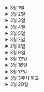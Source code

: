 <details>
 <summary>3월 1일</summary>

  <!-- summary 아래 한칸 공백 두어야함 -->

### 논문리뷰
- [x] 이활석님의 오토인코더의 모든 것 - 챕터 1 리마인드

### GCSJ(구글 스터디잼)
- [x] GCP 기초 실습

### DS공부
- [x] Pseudo Lab Data Science Fellowship 문제풀이

### 논문공부
- [x] JoJoGAN 맛만 보기

</details>


<details>
 <summary>3월 2일</summary>

  <!-- summary 아래 한칸 공백 두어야함 -->

### 논문리뷰
- [x] 이활석님의 오토인코더의 모든 것 - 챕터 2 공부

### GCSJ(구글 스터디잼)
- [x] GCP API 실습

### DS공부
- [x] Pseudo Lab Data Science Fellowship 문제풀이

### 알고리즘
- [x] 이코테 DFS/BFS 문제풀이
    - [괄호 변환](https://programmers.co.kr/learn/courses/30/lessons/60058)


</details>


<details>
 <summary>3월 3일</summary>

  <!-- summary 아래 한칸 공백 두어야함 -->

### 논문리뷰
- [x] 이활석님의 오토인코더의 모든 것 - 챕터 2 공부
    - Manifold Learning

### Google Cloud Study JAM 2022 AI/ML (구글 스터디잼)
- [x] GCP 실습

</details>

<details>
 <summary>3월 4일</summary>

  <!-- summary 아래 한칸 공백 두어야함 -->

### 논문리뷰
- [x] 이활석님의 오토인코더의 모든 것 - 챕터 2 토의

### Google Cloud Study JAM 2022 AI/ML (구글 스터디잼)
- [x] GCP 실습

### 알고리즘
- [x] 이코테 구현 문제 풀이
    - 문자열 재정렬

</details>


<details>
 <summary>3월 5일</summary>

  <!-- summary 아래 한칸 공백 두어야함 -->

### 논문리뷰
- [x] 이활석님의 오토인코더의 모든 것 - 챕터 3 공부

### Google Cloud Study JAM 2022 AI/ML (구글 스터디잼)
- [x] GCP BigQuery ML 실습

### CS공부
- [x] OS 공부
    - 운영체제, 인터럽트(interrupt), 프로세스와 스레드

</details>


<details>
 <summary>3월 7일</summary>

  <!-- summary 아래 한칸 공백 두어야함 -->

### Google Cloud Study JAM 2022 AI/ML (구글 스터디잼)
- [x] GCP ML flow 실습

### 알고리즘
- [ ] 이코테 구현 문제 풀이
  - [자물쇠와 열쇠](https://programmers.co.kr/learn/courses/30/lessons/60059)

</details>


<details>
 <summary>3월 8일</summary>

  <!-- summary 아래 한칸 공백 두어야함 -->

### 논문리뷰
- [x] 이활석님의 오토인코더의 모든 것 - 챕터 3 토의

### Google Cloud Study JAM 2022 AI/ML (구글 스터디잼)
- [x] GCP ML flow 실습

### 알고리즘
- [ ] 이코테 구현 문제 풀이
  - [치킨 배달](https://www.acmicpc.net/problem/15686)

</details>

<details>
 <summary>3월 9일</summary>

  <!-- summary 아래 한칸 공백 두어야함 -->

### 논문리뷰
- [x] 이활석님의 오토인코더의 모든 것 - 챕터 3 - part2 공부
- [x] GAN 논문 리뷰 작성하기 

### 알고리즘
- [ ] 이코테 구현 문제 풀이 (못푼거 다시 풀어보기)

</details>


<details>
 <summary>3월 12일</summary>

  <!-- summary 아래 한칸 공백 두어야함 -->

### 논문
- [x] DCGAN 구현 

### 알고리즘
- [x] SKT 코테

### 블로그
- [x] 블로그 이사 준비

### CS공부
- [x] OS 남은 파트 마무리

</details>

<details>
 <summary>3월 16일</summary>

  <!-- summary 아래 한칸 공백 두어야함 -->

### 논문
- [ ] CGAN 논문 리뷰하기 

### 시험준비
- [x] DAsP 시험준비

### 블로그
- [x] 블로그 이사 준비

### 면접
- [x] 비브스스튜디오 1차면접
  - 후엥.. 사시나무마냥 떨어서 쉬운 문제임에도 잘 못풀었다.. 면접관분들이 너무 잘봐주셔서 감사할 따름.. 떨어지더라도 다시 공부해서 지원해보고 싶다..😥
  - 제대로 답변 하지 못한 것들 공부하기!
    - Gradient Decent 제대로 설명하기
    - test 에서 dropout 사용하지 않는 이유
    - Miss label이 포함된 데이터를 잘(?) 탐색할 수 있는 방법
    

</details>

<details>
 <summary>3월 17일</summary>

  <!-- summary 아래 한칸 공백 두어야함 -->

### 논문
- [ ] CGAN 논문 리뷰하기 

### 스터디
- [x] GAN 스터디 준비
- [x] cs231n Lecture 1


</details>


<details>

 <summary>3월 3주차 회고</summary>

  <!-- summary 아래 한칸 공백 두어야함 -->

지인의 추천으로 인해 너무나도 좋은 사람들이 계셨던 회사에 면접을 봤다.

근데 이상하게 너무 긴장되서 쉬운 질문에도 답하지 못하였고, 간단한 코딩 테스트에도 너무 오랜 시간이 걸렸다. 바보.............. 😥

어쩌겠나,, 내가 모자랐을 뿐.. 이 면접을 마지막으로 한동안 스터디랑 공부, 개인프로젝트에만 집중할 생각이다. 

엔지니어링에 맞게 공부를 하고 이코테 책도 다시 훑어볼 예정이다.

언젠간 해 뜰 날이 오겠지.. 자존감 갉아먹는 말과 행동 모두 금지..

할 수 있다! 행복하자! 화이팅!


</details>


<details>

 <summary>3월 20일</summary>

### 스터디
- [x] edwith 선형대수 스터디 범위 공부
- [x] GAN 스터디 준비
- [x] cs231n Lecture 2


### 독서
- [x] 《죽음이란 무엇인가》(DEATH) - Shelly Kagan

</details>